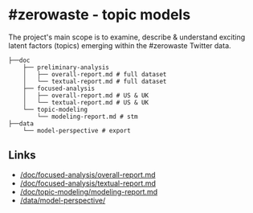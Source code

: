 # #zerowaste - topic models

The project's main scope is to examine, describe & understand exciting latent factors (topics) emerging within the #zerowaste Twitter data.

```
├──doc
    ├── preliminary-analysis
    │   ├── overall-report.md # full dataset
    │   └── textual-report.md # full dataset
    ├── focused-analysis
    │   ├── overall-report.md # US & UK
    │   └── textual-report.md # US & UK
    └── topic-modeling
        └── modeling-report.md # stm
├──data
    └── model-perspective # export        
```

## Links

 * [/doc/focused-analysis/overall-report.md](/doc/focused-analysis/overall-report.md)
 * [/doc/focused-analysis/textual-report.md](/doc/focused-analysis/textual-report.md)
 * [/doc/topic-modeling/modeling-report.md](/doc/topic-modeling/modeling-report.md)
 * [/data/model-perspective/](/data/model-perspective/)  

 